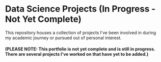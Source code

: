 # Data Science Projects (In Progress - Not Yet Complete)
This repository houses a collection of projects I've been involved in during my academic journey or pursued out of personal interest. 

#### (PLEASE NOTE: This portfolio is not yet complete and is still in progress. There are several projects I've worked on that have yet to be added.)
